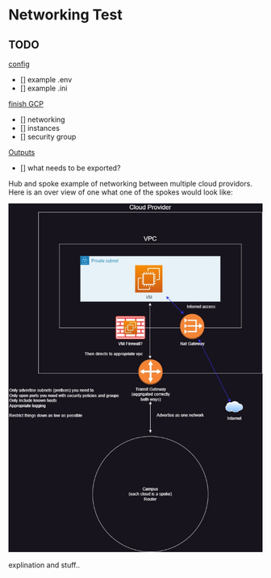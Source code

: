 # Networking Test

## TODO  
  
<u>config</u>
- [] example .env  
- [] example .ini  

<u>finish GCP</u>  
- [] networking
- [] instances
- [] security group

<u>Outputs</u>
- [] what needs to be exported?

Hub and spoke example of networking between multiple cloud providors.  
Here is an over view of one what one of the spokes would look like:
  
![alt text](../.image/spoke_diagram.jpg?raw=true "Spoke Diagram")

explination and stuff..